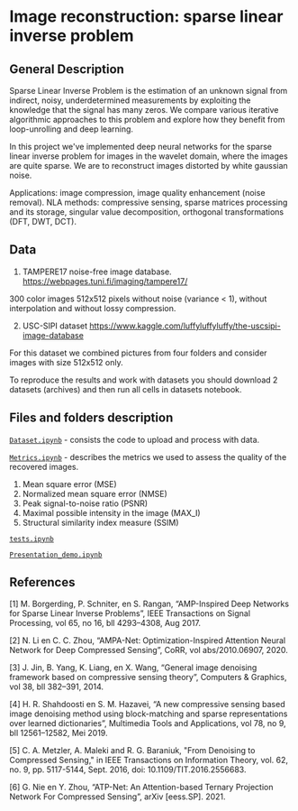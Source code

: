 # Image reconstruction: sparse linear inverse problem

## General Description

Sparse Linear Inverse Problem is the estimation of an unknown signal from indirect, noisy, underdetermined measurements by exploiting the knowledge that the signal has many zeros. We compare various iterative algorithmic approaches to this problem and explore how they benefit from loop-unrolling and deep learning.

In this project we've implemented deep neural networks for the sparse linear inverse problem for images in the wavelet domain, where the images are quite sparse. We are to reconstruct images distorted by white gaussian noise.

Applications: image compression, image quality enhancement (noise removal).
NLA methods: compressive sensing, sparse matrices processing and its storage, singular value decomposition, orthogonal transformations (DFT, DWT, DCT). 

## Data

1) TAMPERE17 noise-free image database.
https://webpages.tuni.fi/imaging/tampere17/

300 color images 512x512 pixels without noise (variance < 1), without interpolation and without lossy compression.

2) USC-SIPI dataset 
https://www.kaggle.com/luffyluffyluffy/the-uscsipi-image-database

For this dataset we combined pictures from four folders and consider images with size 512x512 only.

To reproduce the results and work with datasets you should download 2 datasets (archives) and then run all cells in datasets notebook.

## Files and folders description

[`Dataset.ipynb`](https://github.com/Albly/Sparce_image_reconstruction/blob/master/notebooks/Dataset.ipynb) - consists the code to upload and process with data.

[`Metrics.ipynb`](https://github.com/Albly/Sparce_image_reconstruction/blob/master/notebooks/Metrics.ipynb) - describes the metrics we used to assess the quality of the recovered images.

1) Mean square error (MSE)
2) Normalized mean square error (NMSE)
3) Peak signal-to-noise ratio (PSNR)
4) Maximal possible intensity in the image (MAX_I)
5) Structural similarity index measure (SSIM)

[`tests.ipynb`](https://github.com/Albly/Sparce_image_reconstruction/blob/master/notebooks/tests.ipynb)

[`Presentation_demo.ipynb`](https://github.com/Albly/Sparce_image_reconstruction/blob/master/notebooks/Presentation_demo.ipynb)



## References

[1] M. Borgerding, P. Schniter, en S. Rangan, “AMP-Inspired Deep Networks for Sparse Linear Inverse Problems”, IEEE Transactions on Signal Processing, vol 65, no 16, bll 4293–4308, Aug 2017.

[2] N. Li en C. C. Zhou, “AMPA-Net: Optimization-Inspired Attention Neural Network for Deep Compressed Sensing”, CoRR, vol abs/2010.06907, 2020.

[3]  J. Jin, B. Yang, K. Liang, en X. Wang, “General image denoising framework based on compressive sensing theory”, Computers & Graphics, vol 38, bll 382–391, 2014.

[4] H. R. Shahdoosti en S. M. Hazavei, “A new compressive sensing based image denoising method using block-matching and sparse representations over learned dictionaries”, Multimedia Tools and Applications, vol 78, no 9, bll 12561–12582, Mei 2019.

[5] C. A. Metzler, A. Maleki and R. G. Baraniuk, "From Denoising to Compressed Sensing," in IEEE Transactions on Information Theory, vol. 62, no. 9, pp. 5117-5144, Sept. 2016, doi: 10.1109/TIT.2016.2556683.

[6] G. Nie en Y. Zhou, “ATP-Net: An Attention-based Ternary Projection Network For Compressed Sensing”, arXiv [eess.SP]. 2021.

